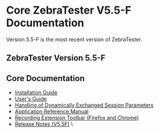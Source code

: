 # Core ZebraTester V5.5-F Documentation

Version 5.5-F is the most recent version of ZebraTester.

## ZebraTester Version 5.5-F <a href="#corezebratesterv5.5-fdocumentation-zebratesterversion5.5-f" id="corezebratesterv5.5-fdocumentation-zebratesterversion5.5-f"></a>

## Core Documentation <a href="#corezebratesterv5.5-fdocumentation-coredocumentation" id="corezebratesterv5.5-fdocumentation-coredocumentation"></a>

* &#x20;[Installation Guide](https://apica-packages.s3.eu-central-1.amazonaws.com/current/zebratester/docs/55F/ZebraTesterInstallationGuide_V55F.pdf)
* &#x20;[User's Guide](https://apica-packages.s3.eu-central-1.amazonaws.com/current/zebratester/docs/55F/ZebraTesterUsersGuideEn_V55F.pdf)
* &#x20;[Handling of Dynamically Exchanged Session Parameters](https://apica-packages.s3.eu-central-1.amazonaws.com/current/zebratester/docs/HandlingDynamicSessionParameterEN.pdf)
* &#x20;[Application Reference Manual](https://apica-packages.s3.eu-central-1.amazonaws.com/current/zebratester/docs/55F/ZebraTesterApplicationReferenceManual_V55F.pdf)
* &#x20;[Recording Extension Toolbar (Firefox and Chrome)](https://apica-kb.atlassian.net/wiki/spaces/DAZT/pages/4620878/Download+the+ZebraTester+Extension)
* &#x20;[Release Notes (V5.5F)](https://apica-packages.s3.eu-central-1.amazonaws.com/current/zebratester/docs/55F/ZebraTesterReleaseNotesV55F.pdf) \

